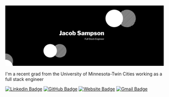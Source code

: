 ![Header image](https://raw.githubusercontent.com/JacobSampsonGTT/JacobSampsonGTT/main/Assets/GitHub_Header.png)

I'm a recent grad from the University of Minnesota-Twin Cities working as a full stack engineer

[![Linkedin Badge](https://img.shields.io/badge/-JacobSampson-blue?style=flat-square&logo=Linkedin&logoColor=white&link=https://www.linkedin.com/in/jacob-i-sampson/)](https://www.linkedin.com/in/jacob-i-sampson/)
[![GitHub Badge](https://img.shields.io/badge/-JacobSampson-e4405f?style=flat-square&logo=GitHub&logoColor=white&link=https://github.com/JacobSampson/)](https://github.com/JacobSampson/)
[![Website Badge](https://img.shields.io/badge/-sampsonjacob.com-e34f26?style=flat-square&logo=HTML5&logoColor=white&link=https://sampsonjacob.com/)](https://sampsonjacob.com/)
[![Gmail Badge](https://img.shields.io/badge/-jacob.sampson@gtt.com-d14836?style=flat-square&logo=Gmail&logoColor=white&link=mailto:jacob.sampson@gtt.com)](mailto:jacob.sampson@gtt.com)
